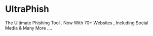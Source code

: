 # UltraPhish
The Ultimate Phishing Tool . Now With 70+ Websites , Including Social Media &amp; Many More ....
